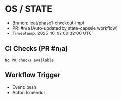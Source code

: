 # OS / STATE
- Branch: feat/phase1-checkout-impl
- PR: #n/a (Auto-updated by state-capsule workflow)
- Timestamp: 2025-10-02 09:32:08 UTC

## CI Checks (PR #n/a)
```
No PR checks available
```

## Workflow Trigger
- Event: push
- Actor: lomendor
